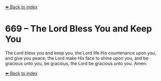 [⬅️ Back to index](../README.md)

# 669 – The Lord Bless You and Keep You

The Lord bless you and keep you,
the Lord life His countenance upon you,
and give you peace;
the Lord make His face to shine upon you,
and be gracious unto you,
be gracious,
the Lord be gracious unto you.
Amen.

[⬅️ Back to index](../README.md)
